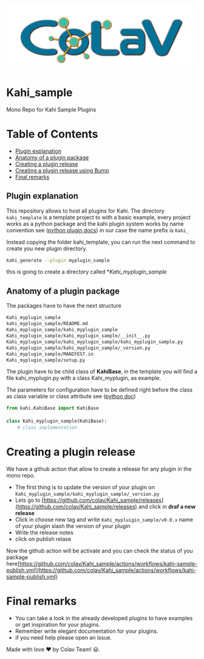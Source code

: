 <center><img src="https://raw.githubusercontent.com/colav/colav.github.io/master/img/Logo.png"/></center>

# Kahi_sample
Mono Repo for Kahi Sample Plugins 

# Table of Contents
* [Plugin explanation](#explanation)
* [Anatomy of a plugin package](#anatomy)
* [Creating a plugin release](#release)
* [Creating a plugin release using Bump](#release_bump)
* [Final remarks](#remarks)

## Plugin explanation <a name="explanation"></a>
This repository allows to host all plugins for Kahi.
The directory `kahi_template` is a template project to with a basic example, 
every project works as a python package and the kahi plugin system works by name convention see ([python plugin docs](https://packaging.python.org/en/latest/guides/creating-and-discovering-plugins/#using-naming-convention))
in our case the name prefix is `Kahi_`

Instead copying the folder kahi_template, you can run the next command to create you new plugin directory.
```sh
kahi_generate --plugin myplugin_sample
```
this is going to create a directory called  **Kahi_myplugin_sample*

## Anatomy of a plugin package <a name="anatomy"></a>
The packages have to have the next structure
```
Kahi_myplugin_sample
kahi_myplugin_sample/README.md
Kahi_myplugin_sample/kahi_myplugin_sample
Kahi_myplugin_sample/kahi_myplugin_sample/__init__.py
Kahi_myplugin_sample/kahi_myplugin_sample/kahi_myplugin_sample.py
Kahi_myplugin_sample/kahi_myplugin_sample/_version.py
Kahi_myplugin_sample/MANIFEST.in
Kahi_myplugin_sample/setup.py
```


The plugin have to be child class of **KahiBase**,
in the template you will find a file kahi_myplugin.py with a class Kahi_myplugin, 
as example.

The parameters for configuration have to be defined right before the class as class variable or class attribute  see ([python doc](https://docs.python.org/3/tutorial/classes.html#class-and-instance-variables))
```py
from kahi.KahiBase import KahiBase

class Kahi_myplugin_sample(KahiBase):
    # class implementation
```


# Creating a plugin release <a name="release"></a>
We have a github action that allow to create a release for any plugin in the mono repo.
* The first thing is to update the version of your plugin on 
`Kahi_myplugin_sample/kahi_myplugin_sample/_version.py`
* Lets go to [https://github.com/colav/Kahi_sample/releases](https://github.com/colav/Kahi_sample/releases) and click in **draf a new release**
* Click in choose new tag and write `Kahi_mypluigin_sample/v0.0.x` name of your plugin slash the version of your plugin
* Write the release notes
* click on publish relase

Now the github action will be activate and you can check the status of you package here[https://github.com/colav/Kahi_sample/actions/workflows/kahi-sample-publish.yml](https://github.com/colav/Kahi_sample/actions/workflows/kahi-sample-publish.yml)


# Final remarks <a name="remarks"></a>
* You can take a look in the already developed plugins to have examples or get inspiration for your plugins.
* Remember write elegant documentation for your plugins.
* if you need help please open an issue.

Made with love ❤️ by Colav Team! 😃.
